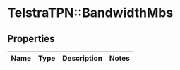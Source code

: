# TelstraTPN::BandwidthMbs

## Properties
Name | Type | Description | Notes
------------ | ------------- | ------------- | -------------


